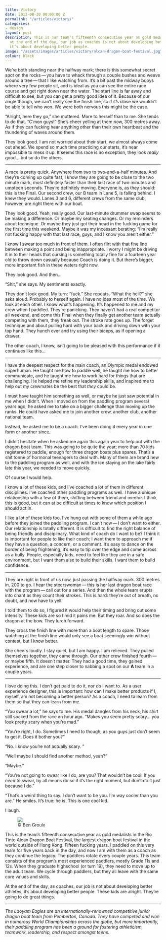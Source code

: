 ```yaml
---
title: Victory
date: 2013-08-30 00:00:00 Z
permalink: "/articles/victory/"
categories:
- design
layout: post
description: This is our team’s fifteenth consecutive year as gold medalists. But
  at the end of the day, our job as coaches is not about developing better athletes,
  it’s about developing better people.
image: "/assets/images/articles/victory/alcan-dragon-boat-festival.jpg"
colour: black
---
```


We’re both standing near the halfway mark; there is this somewhat secret spot on the rocks — you have to whack through a couple bushes and weave around a tree — that I like watching from. It’s a bit past the midway buoys where very few people sit, and is ideal as you can see the entire race course and get right down near the water. The start line is far away and difficult to see, but you can get a pretty good idea of it. Because of our angle though, we can’t really see the finish line, so if it’s close we wouldn’t be able to tell who won. We were both nervous this might be the case.

“Alright, here they go,” she muttered. More to herself than to me. She tends to do that. “C’mon guys!” She’s <span class="strike">cheer</span> yelling at them now, 300 metres away. As if they can fucking hear anything other than their own heartbeat and the thundering of waves around them.

They look good. I am not worried about their start, we almost always come out ahead. We spend so much time practicing our starts, it’s near impossible to mess it up. It seems this race is no exception, they look *really* good… but so do the others.

***

A race is pretty quick. Anywhere from two to two-and-a-half minutes. And they’re coming up quite fast, I know they are going to be close to the two minute mark, most definitely faster than their last race of two minutes and umpteen seconds. They’re definitely moving. Everyone is, as they should: this is the Final. Our second crew, our B team in Lane 5, is falling behind. I knew they would. Lanes 3 and 6, different crews from the same club, however, are right there with our boat.

They look good. Yeah, really good. Our last-minute drummer swap seems to be making a difference. Or maybe my seating changes. Or my reminders about technique. Or maybe they just got their head in the fucking game for the first time this weekend. Maybe it was my incessant berating: “I’m really not fucking happy with that last race, guys, and I know you aren’t either.”

I know I swear too much in front of them. I often flirt with that fine line between making a point and being inappropriate. I worry I might be driving it in to their heads that cursing is something totally fine for a fourteen year old to throw down casually because Coach is doing it. But there’s bigger, more important fish in these waters right now.

They look good. And then…

“Shit,” she says. My sentiments exactly.

They don’t look good. My turn: “fuck.” She repeats. “What the hell?” she asks aloud. Probably to herself again. I have no idea most of the time. We look at each other. I know what’s happening. It’s happened to me and my crew when I paddled. They’re panicking. They haven’t had a real competitor all weekend, and come this Final when they finally get another team actually competing with them, they freak out. The stroke rate goes up. The forget technique and about pulling hard with your back and driving down with your top hand. They hunch over and try using their biceps, as if opening a drawer.

The other coach, I know, isn’t going to be pleased with this performance if it continues like this…

***

I have the deepest respect for the main coach, an Olympic medal endowed superhuman. He taught me how to paddle well, he taught me how to better communicate, and he taught me how to work hard for things that are challenging. He helped me refine my leadership skills, and inspired me to help out my crewmates be the best that *they* could be.

I must have taught him something as well, or maybe he just saw potential in me when I didn’t. When I moved on from the paddling program several years ago, he asked me to take on a bigger challenge than moving up the ranks. He could have asked me to join another crew, another club, another national team.

Instead, he asked me to be a coach. I’ve been doing it every year in one form or another since.

I didn’t hesitate when he asked me again this again year to help out with the dragon boat team. This was going to be quite the year; more than 70 kids registered to paddle, enough for three dragon boats plus spares. That’s a shit tonne of hormonal teenagers to deal with. Many of them are brand new to the paddling program as well, and with the ice staying on the lake fairly late this year, we needed to move quickly.

Of course I would help.

I know a lot of these kids, and I’ve coached a lot of them in different disciplines. I’ve coached other paddling programs as well. I have a unique relationship with a few of them, shifting between friend and mentor. I think this is good, but it can at be difficult at times to know which position I should act in.

I like a lot of these kids too. I’ve hung out with some of them a while ago before they joined the paddling program. I can’t now — I don’t want to either. Our relationship is totally different. It is difficult to find the right balance of being friendly and disciplinary. What kind of coach do I want to be? I think it is important for people to like their coach; I want them to approach me if they have a question, a concern, or a comment. It’s easy to dance on the border of being frightening, it’s easy to tip over the edge and come across as a bully. People, especially kids, need to feel like they are in a safe environment, but I want them also to build their skills. I want them to build confidence.

***

They are right in front of us now, just passing the halfway mark. 300 metres in, 200 to go. I hear the steerswoman — this is her last dragon boat race with the program — call out for a series. And then the whole team erupts into chant as they count their strokes. This is hard: they’re out of breath, no doubt, and now have to yell.

I told them to do so, I figured it would help their timing and bring out some intensity. These kids are so timid it pains me. But they roar. And so does the dragon at the bow. They lurch forward.

They cross the finish line with more than a boat length to spare. Those watching at the finish line would only see a boat seemingly win without contest, but I know better.

She cheers loudly. I stay quiet, but I am happy. I am relieved. They pulled themselves together, they came through. Our other crew finished fourth — or maybe fifth. It doesn’t matter. They had a good time, they gained experience, and are one step closer to nabbing a spot on our **A** team in a couple years.

***

I love doing this. I don’t get paid to do it, nor do I want to. As a user experience designer, this is important: how can I make better products if I, myself, am not becoming a better person? As a coach, I need to learn from them so that they can learn from me.

“You swear a lot,” he says to me. His medal dangles from his neck, his shirt still soaked from the race an hour ago. “Makes you seem pretty scary… you look pretty scary when you’re mad.”

“You’re right, I do. Sometimes I need to though, as you guys just don’t seem to get it. Does it bother you?”

“No. I know you’re not actually scary. ”

“Well maybe I should find another method, yeah?”

“Maybe.”

“You’re not going to swear like I do, are you? That wouldn’t be cool. If you *need* to swear, by all means do so if it’s the right moment, but don’t do it just because I do.”

“That’s a weird thing to say. I don’t want to be you. I’m way cooler than you are.” He smiles. It’s true: he is. This is one cool kid.

I laugh.

<figure class="c-image c--full-width">
    <img src="{{site.url}}/assets/images/articles/victory/laoyam-eagles-dragon-boat-team.jpg" />
    <figcaption>© Ben Groulx</figcaption>
</figure>

This is the team’s fifteenth consecutive year as gold medalists in the Rio Tinto Alcan Dragon Boat Festival, the largest dragon boat festival in the world outside of Hong Kong. Fifteen fucking years. I paddled on this very team for five years back in the day, and now I am with them as a coach as they continue the legacy. The paddlers rotate every couple years. This team consists of the program’s most experienced paddlers, mostly Grade 11s and 12s. When they graduate highschool (or turn 19), they need to move up to the adult team. We cycle through paddlers, but they all leave with the same core values and skills.

At the end of the day, as coaches, our job is not about developing better athletes, it’s about developing better people. These kids are alright. They’re going to do great things.

***

*The Laoyam Eagles are an internationally-renowned competitive junior dragon boat team from Pemberton, Canada. They have competed and won in numerous World Championships across the globe, but more importantly, their paddling program has been a ground for fostering athleticism, teamwork, leadership, and respect amongst teens.*
